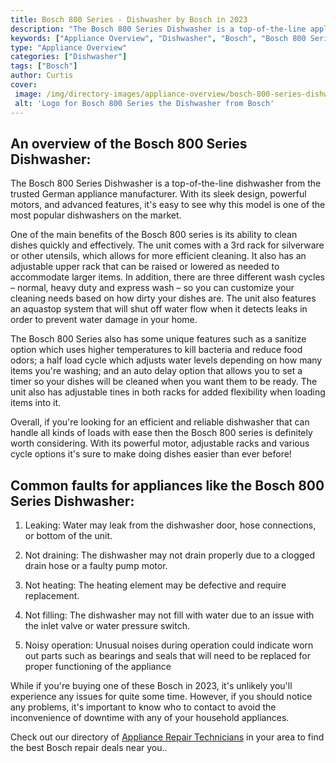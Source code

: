 ```yaml
---
title: Bosch 800 Series - Dishwasher by Bosch in 2023
description: "The Bosch 800 Series Dishwasher is a top-of-the-line appliance that features a variety of innovative technologies to make dishwashing easier and more efficient. It has a quiet motor, adjustable racks, and multiple spray arms to ensure that dishes are clean and sparkling. The dishwasher also has a heated dry cycle to eliminate the need for hand drying."
keywords: ["Appliance Overview", "Dishwasher", "Bosch", "Bosch 800 Series"]
type: "Appliance Overview"
categories: ["Dishwasher"]
tags: ["Bosch"]
author: Curtis
cover: 
 image: /img/directory-images/appliance-overview/bosch-800-series-dishwasher.webp
 alt: 'Logo for Bosch 800 Series the Dishwasher from Bosch'
---
```


## An overview of the Bosch 800 Series Dishwasher:

The Bosch 800 Series Dishwasher is a top-of-the-line dishwasher from the trusted German appliance manufacturer. With its sleek design, powerful motors, and advanced features, it's easy to see why this model is one of the most popular dishwashers on the market.

One of the main benefits of the Bosch 800 series is its ability to clean dishes quickly and effectively. The unit comes with a 3rd rack for silverware or other utensils, which allows for more efficient cleaning. It also has an adjustable upper rack that can be raised or lowered as needed to accommodate larger items. In addition, there are three different wash cycles – normal, heavy duty and express wash – so you can customize your cleaning needs based on how dirty your dishes are. The unit also features an aquastop system that will shut off water flow when it detects leaks in order to prevent water damage in your home.

The Bosch 800 Series also has some unique features such as a sanitize option which uses higher temperatures to kill bacteria and reduce food odors; a half load cycle which adjusts water levels depending on how many items you're washing; and an auto delay option that allows you to set a timer so your dishes will be cleaned when you want them to be ready. The unit also has adjustable tines in both racks for added flexibility when loading items into it. 

Overall, if you're looking for an efficient and reliable dishwasher that can handle all kinds of loads with ease then the Bosch 800 series is definitely worth considering. With its powerful motor, adjustable racks and various cycle options it's sure to make doing dishes easier than ever before!

## Common faults for appliances like the Bosch 800 Series Dishwasher:
1. Leaking: Water may leak from the dishwasher door, hose connections, or bottom of the unit.

2. Not draining: The dishwasher may not drain properly due to a clogged drain hose or a faulty pump motor.

3. Not heating: The heating element may be defective and require replacement.

4. Not filling: The dishwasher may not fill with water due to an issue with the inlet valve or water pressure switch. 

5. Noisy operation: Unusual noises during operation could indicate worn out parts such as bearings and seals that will need to be replaced for proper functioning of the appliance

While if you're buying one of these Bosch in 2023, it's unlikely you'll experience any issues for quite some time. However, if you should notice any problems, it's important to know who to contact to avoid the inconvenience of downtime with any of your household appliances.

Check out our directory of <a href="/appliance-repair-technicians">Appliance Repair Technicians</a> in your area to find the best Bosch repair deals near you..

